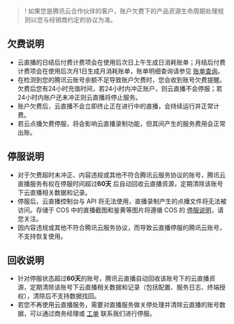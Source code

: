 
>! 如果您是腾讯云合作伙伴的客户，账户欠费下的产品资源生命周期处理规则以您与经销商约定的协议为准。

## 欠费说明

- 云直播的日结后付费计费项会在使用后次日上午生成日消耗账单；月结后付费计费项会在使用后次月1日生成月消耗账单，账单明细查询请参见 [账单查询](https://intl.cloud.tencent.com/document/product/267/36278)。
- 在检测到您的腾讯云账号余额不足导致账户欠费时，您会收到账号欠费提醒。欠费后您有24小时充值时间，若24小时内冲正账户，则云直播不会停服；若24小时内账户还未冲正则云直播将停止服务。
- 账户欠费后，云直播不会立即终止正在进行中的直播，会持续运行并正常计费。
- 若云点播欠费停服，将会影响云直播录制功能，但其间产生的服务费用会正常出账。

## 停服说明

- 对于欠费超时未冲正、内容违规或其他不符合腾讯云服务协议的账号，腾讯云直播服务有权在停服时间超过**60天** 后自动回收云直播资源，定期清除该账号下云直播相关数据和记录。
- 停服后，云直播控制台与 API 将无法使用，直播录制产生的点播文件将无法被访问。存储于 COS 中的直播截图和鉴黄等图片将遵循 COS 的 [停服说明](https://intl.cloud.tencent.com/document/product/436/10044)，请您关注。
- 因内容违规或其他不符合腾讯云服务协议，而导致云直播停服的腾讯云账号，不支持恢复使用。

## 回收说明

- 针对停服状态超过**60天**的账号，腾讯云直播自动回收该账号下的云直播资源，定期清除该账号下云直播相关数据和记录（包括配置、服务日志、终端授权），清除后不支持数据找回。
- 若您不再使用云直播服务，需要对直播服务做关停处理并清除云直播的账号数据，可以通过商务经理或 [工单](https://console.cloud.tencent.com/workorder/category) 联系我们进行停服。
